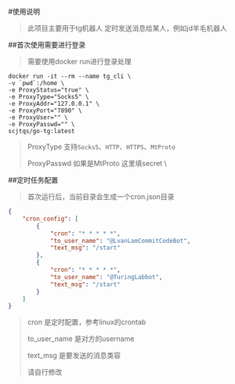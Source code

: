 #使用说明
> 此项目主要用于tg机器人 定时发送消息给某人，例如jd羊毛机器人
> 
##首次使用需要进行登录
> 需要使用docker run进行登录处理
```shell
docker run -it --rm --name tg_cli \
-v `pwd`:/home \
-e ProxyStatus="true" \
-e ProxyType="Socks5" \
-e ProxyAddr="127.0.0.1" \
-e ProxyPort="7890" \
-e ProxyUser="" \
-e ProxyPasswd="" \
scjtqs/go-tg:latest
```
>  ProxyType 支持`Socks5`、`HTTP`、`HTTPS`、`MtProto`
> 
>  ProxyPasswd 如果是MtProto 这里填secret \

##定时任务配置
> 首次运行后，当前目录会生成一个cron.json目录
> 
```json
{
	"cron_config": [
		{
			"cron": "* * * * *",
			"to_user_name": "@LvanLamCommitCodeBot",
			"text_msg": "/start"
		},
		{
			"cron": "* * * * *",
			"to_user_name": "@TuringLabbot",
			"text_msg": "/start"
		}
	]
}
```
> cron 是定时配置，参考linux的crontab
> 
> to_user_name 是对方的username
> 
> text_msg 是要发送的消息类容
> 
> 请自行修改